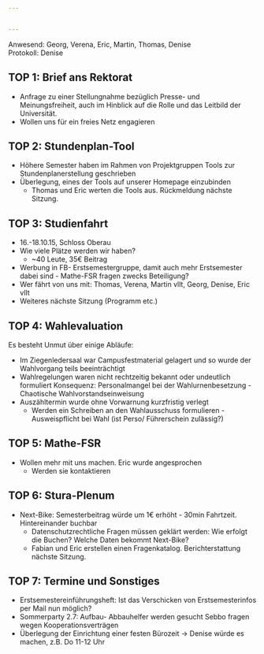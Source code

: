 ```yaml
---


---
```


Anwesend: Georg, Verena, Eric, Martin, Thomas, Denise  
Protokoll: Denise

## TOP 1: Brief ans Rektorat
* Anfrage zu einer Stellungnahme bezüglich Presse- und Meinungsfreiheit, auch im Hinblick auf die Rolle und das Leitbild der Universität.
* Wollen uns für ein freies Netz engagieren

## TOP 2: Stundenplan-Tool
* Höhere Semester haben im Rahmen von Projektgruppen Tools zur Stundenplanerstellung geschrieben
* Überlegung, eines der Tools auf unserer Homepage einzubinden
  * Thomas und Eric werten die Tools aus. Rückmeldung nächste Sitzung.

## TOP 3: Studienfahrt
* 16.-18.10.15, Schloss Oberau
* Wie viele Plätze werden wir haben?
  * ~40 Leute, 35€ Beitrag
* Werbung in FB- Erstsemestergruppe, damit auch mehr Erstsemester dabei sind - Mathe-FSR fragen zwecks Beteiligung?
*  Wer fährt von uns mit:
  Thomas, Verena, Martin vllt, Georg, Denise, Eric vllt
* Weiteres nächste Sitzung (Programm etc.)

## TOP 4: Wahlevaluation
Es besteht Unmut über einige Abläufe:  

* Im Ziegenledersaal war Campusfestmaterial gelagert und so wurde der Wahlvorgang teils
beeinträchtigt
* Wahlregelungen waren nicht rechtzeitig bekannt oder undeutlich formuliert
Konsequenz: Personalmangel bei der Wahlurnenbesetzung - Chaotische Wahlvorstandseinweisung
* Auszähltermin wurde ohne Vorwarnung kurzfristig verlegt
  * Werden ein Schreiben an den Wahlausschuss formulieren - Ausweispflicht bei Wahl (ist Perso/ Führerschein zulässig?)
  

## TOP 5: Mathe-FSR
* Wollen mehr mit uns machen. Eric wurde angesprochen
  * Werden sie kontaktieren
  
  
## TOP 6: Stura-Plenum
* Next-Bike: Semesterbeitrag würde um 1€ erhöht - 30min Fahrtzeit. Hintereinander buchbar
  * Datenschutzrechtliche Fragen müssen geklärt werden: Wie erfolgt die Buchen? Welche Daten bekommt Next-Bike?
  * Fabian und Eric erstellen einen Fragenkatalog. Berichterstattung nächste Sitzung.

## TOP 7: Termine und Sonstiges
* Erstsemestereinführungsheft: Ist das Verschicken von Erstsemesterinfos per Mail nun möglich?
* Sommerparty 2.7:
Aufbau- Abbauhelfer werden gesucht Sebbo fragen wegen Kooperationsverträgen
* Überlegung der Einrichtung einer festen Bürozeit → Denise würde es machen, z.B. Do 11-12 Uhr
